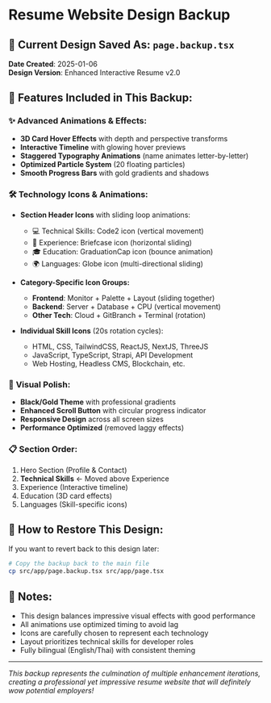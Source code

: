 # Resume Website Design Backup

## 🎯 Current Design Saved As: `page.backup.tsx`

**Date Created**: 2025-01-06  
**Design Version**: Enhanced Interactive Resume v2.0

## 🚀 Features Included in This Backup:

### ✨ **Advanced Animations & Effects:**
- **3D Card Hover Effects** with depth and perspective transforms
- **Interactive Timeline** with glowing hover previews
- **Staggered Typography Animations** (name animates letter-by-letter)
- **Optimized Particle System** (20 floating particles)
- **Smooth Progress Bars** with gold gradients and shadows

### 🛠️ **Technology Icons & Animations:**
- **Section Header Icons** with sliding loop animations:
  - 💻 Technical Skills: Code2 icon (vertical movement)
  - 💼 Experience: Briefcase icon (horizontal sliding)
  - 🎓 Education: GraduationCap icon (bounce animation)
  - 🌍 Languages: Globe icon (multi-directional sliding)

- **Category-Specific Icon Groups:**
  - **Frontend**: Monitor + Palette + Layout (sliding together)
  - **Backend**: Server + Database + CPU (vertical movement)  
  - **Other Tech**: Cloud + GitBranch + Terminal (rotation)

- **Individual Skill Icons** (20s rotation cycles):
  - HTML, CSS, TailwindCSS, ReactJS, NextJS, ThreeJS
  - JavaScript, TypeScript, Strapi, API Development
  - Web Hosting, Headless CMS, Blockchain, etc.

### 🎨 **Visual Polish:**
- **Black/Gold Theme** with professional gradients
- **Enhanced Scroll Button** with circular progress indicator
- **Responsive Design** across all screen sizes
- **Performance Optimized** (removed laggy effects)

### 📋 **Section Order:**
1. Hero Section (Profile & Contact)
2. **Technical Skills** ← Moved above Experience
3. Experience (Interactive timeline)
4. Education (3D card effects)
5. Languages (Skill-specific icons)

## 🔄 **How to Restore This Design:**

If you want to revert back to this design later:

```bash
# Copy the backup back to the main file
cp src/app/page.backup.tsx src/app/page.tsx
```

## 📝 **Notes:**
- This design balances impressive visual effects with good performance
- All animations use optimized timing to avoid lag
- Icons are carefully chosen to represent each technology
- Layout prioritizes technical skills for developer roles
- Fully bilingual (English/Thai) with consistent theming

---
*This backup represents the culmination of multiple enhancement iterations, creating a professional yet impressive resume website that will definitely wow potential employers!*